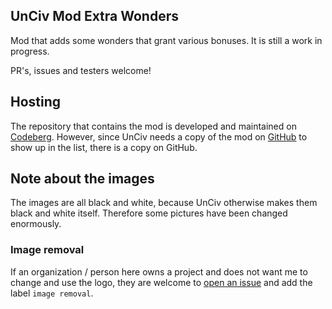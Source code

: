 ## UnCiv Mod Extra Wonders

Mod that adds some wonders that grant various bonuses. It is still a work in progress.

PR's, issues and testers welcome!

## Hosting
The repository that contains the mod is developed and maintained on [Codeberg](https://codeberg.org/mark22k/UnCiv-Extra-Wonders). However, since UnCiv needs a copy of the mod on [GitHub](https://github.com/marek22k/Extra-Wonders) to show up in the list, there is a copy on GitHub.

## Note about the images
The images are all black and white, because UnCiv otherwise makes them black and white itself. Therefore some pictures have been changed enormously.

### Image removal
If an organization / person here owns a project and does not want me to change and use the logo, they are welcome to [open an issue](https://codeberg.org/mark22k/UnCiv-Extra-Units/issues/issues/new) and add the label `image removal`.
